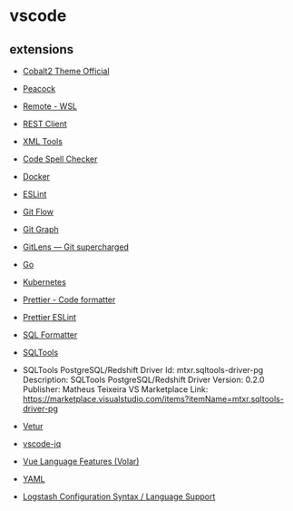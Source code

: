 # vscode

## extensions

- [Cobalt2 Theme Official](https://marketplace.visualstudio.com/items?itemName=wesbos.theme-cobalt2)

- [Peacock](https://marketplace.visualstudio.com/items?itemName=johnpapa.vscode-peacock)

- [Remote - WSL](https://marketplace.visualstudio.com/items?itemName=ms-vscode-remote.remote-wsl)

- [REST Client](https://marketplace.visualstudio.com/items?itemName=humao.rest-client)

- [XML Tools](https://marketplace.visualstudio.com/items?itemName=DotJoshJohnson.xml)

- [Code Spell Checker](https://marketplace.visualstudio.com/items?itemName=streetsidesoftware.code-spell-checker)

- [Docker](https://marketplace.visualstudio.com/items?itemName=ms-azuretools.vscode-docker)

- [ESLint](https://marketplace.visualstudio.com/items?itemName=dbaeumer.vscode-eslint)

- [Git Flow](https://marketplace.visualstudio.com/items?itemName=Serhioromano.vscode-gitflow)

- [Git Graph](https://marketplace.visualstudio.com/items?itemName=mhutchie.git-graph)

- [GitLens — Git supercharged](https://marketplace.visualstudio.com/items?itemName=eamodio.gitlens)

- [Go](https://marketplace.visualstudio.com/items?itemName=golang.Go)

- [Kubernetes](https://marketplace.visualstudio.com/items?itemName=ms-kubernetes-tools.vscode-kubernetes-tools)

- [Prettier - Code formatter](https://marketplace.visualstudio.com/items?itemName=esbenp.prettier-vscode)

- [Prettier ESLint](https://marketplace.visualstudio.com/items?itemName=rvest.vs-code-prettier-eslint)

- [SQL Formatter](https://marketplace.visualstudio.com/items?itemName=adpyke.vscode-sql-formatter)

- [SQLTools](https://marketplace.visualstudio.com/items?itemName=mtxr.sqltools)

- SQLTools PostgreSQL/Redshift Driver
Id: mtxr.sqltools-driver-pg
Description: SQLTools PostgreSQL/Redshift Driver
Version: 0.2.0
Publisher: Matheus Teixeira
VS Marketplace Link: https://marketplace.visualstudio.com/items?itemName=mtxr.sqltools-driver-pg
- [Vetur](https://marketplace.visualstudio.com/items?itemName=octref.vetur)

- [vscode-jq](https://marketplace.visualstudio.com/items?itemName=dandric.vscode-jq)

- [Vue Language Features (Volar)](https://marketplace.visualstudio.com/items?itemName=Vue.volar)

- [YAML](https://marketplace.visualstudio.com/items?itemName=redhat.vscode-yaml)

- [Logstash Configuration Syntax / Language Support](https://marketplace.visualstudio.com/items?itemName=RandomChance.logstash)
